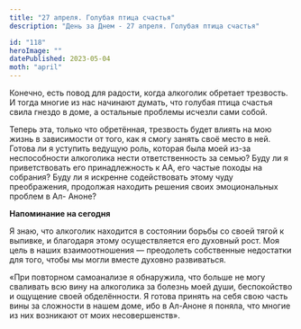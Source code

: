 ```yaml
---
title: "27 апреля. Голубая птица счастья"
description: "День за Днем - 27 апреля. Голубая птица счастья"

id: "118"
heroImage: ""
datePublished: 2023-05-04
moth: "april"
---
```


Конечно, есть повод для радости, когда алкоголик обретает трезвость. И тогда
многие из нас начинают думать, что голубая птица счастья свила гнездо в доме,
а остальные проблемы исчезли сами собой.

Теперь эта, только что обретённая, трезвость будет влиять на мою жизнь в
зависимости от того, как я смогу занять своё место в ней. Готова ли я уступить
ведущую роль, которая была моей из-за неспособности алкоголика нести
ответственность за семью? Буду ли я приветствовать его принадлежность к АА,
его частые походы на собрания? Буду ли я искренне содействовать этому чуду
преображения, продолжая находить решения своих эмоциональных проблем в Ал-
Аноне?

**Напоминание на сегодня**

Я знаю, что алкоголик находится в состоянии борьбы со своей тягой к выпивке, и
благодаря этому осуществляется его духовный рост. Моя цель в наших
взаимоотношения — преодолеть собственные недостатки для того, чтобы мы могли
вместе духовно развиваться.

«При повторном самоанализе я обнаружила, что больше не могу сваливать всю вину
на алкоголика за болезнь моей души, беспокойство и ощущение своей
обделённости. Я готова принять на себя свою часть вины за сложности в нашем
доме, ибо в Ал-Аноне я поняла, что многие из них возникают от моих
несовершенств».
